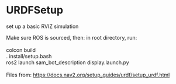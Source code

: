 # URDFSetup
set up a basic RVIZ simulation

Make sure ROS is sourced, then:
in root directory, run:
<br>
<br>
colcon build
<br>
. install/setup.bash
<br>
 ros2 launch sam_bot_description display.launch.py
<br>
<br>
 Files from: https://docs.nav2.org/setup_guides/urdf/setup_urdf.html

